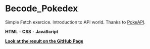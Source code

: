 # Becode_Pokedex

Simple Fetch exercice. Introduction to API world. Thanks to [PokeAPI](https://pokeapi.co/).

**HTML** - **CSS** - **JavaScript**

**[Look at the result on the GitHub Page](https://victort-github.github.io/Becode_Pokedex/)**
